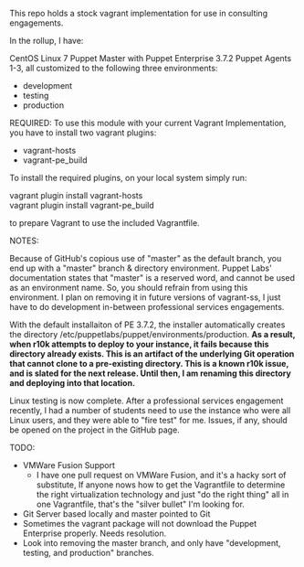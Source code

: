 This repo holds a stock vagrant implementation for use in consulting engagements.

In the rollup, I have:

CentOS Linux 7
Puppet Master with Puppet Enterprise 3.7.2
Puppet Agents 1-3, all customized to the following three environments:
- development
- testing
- production

REQUIRED:
To use this module with your current Vagrant Implementation, you have to install two vagrant plugins:
- vagrant-hosts<br>
- vagrant-pe_build<br>

To install the required plugins, on your local system simply run:

vagrant plugin install vagrant-hosts<br>
vagrant plugin install vagrant-pe_build<br>

to prepare Vagrant to use the included Vagrantfile.

NOTES:

Because of GitHub's copious use of "master" as the default branch, you end up with a "master" 
branch & directory environment.  Puppet Labs' documentation states that "master" is a reserved
word, and cannot be used as an environment name.  So, you should refrain from using this 
environment.  I plan on removing it in future versions of vagrant-ss, I just have to do 
development in-between professional services engagements.

With the default installaiton of PE 3.7.2, the installer automatically creates the directory 
/etc/puppetlabs/puppet/environments/production. <strong>As a result, when r10k attempts to deploy
to your instance, it fails because this directory already exists.  This is an artifact of the
underlying Git operation that cannot clone to a pre-existing directory.  This is a known r10k
issue, and is slated for the next release.  Until then, I am renaming this directory and 
deploying into that location.</strong>

Linux testing is now complete.  After a professional services engagement recently, I had a 
number of students need to use the instance who were all Linux users, and they were able to
"fire test" for me.  Issues, if any, should be opened on the project in the GitHub page.


TODO:
- VMWare Fusion Support
  - I have one pull request on VMWare Fusion, and it's a hacky sort of substitute,
    If anyone nows how to get the Vagrantfile to determine the right virtualization
    technology and just "do the right thing" all in one Vagrantfile, that's the 
    "silver bullet" I'm looking for.
- Git Server based locally and master pointed to Git
- Sometimes the vagrant package will not download the Puppet Enterprise properly.  Needs resolution.
- Look into removing the master branch, and only have "development, testing, and production" branches.
